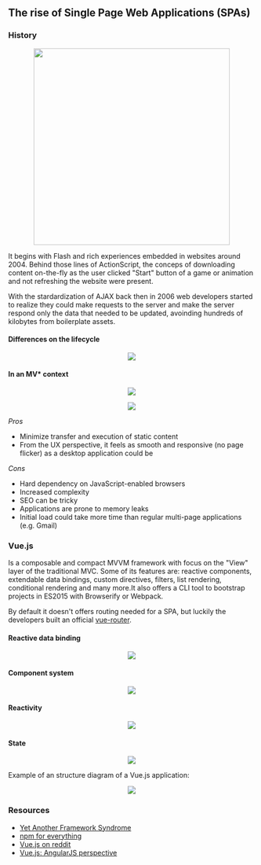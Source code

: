 ## The rise of Single Page Web Applications (SPAs)

### History

<p align="center"><img width="400" height="400" src="https://upload.wikimedia.org/wikipedia/commons/1/1f/Adobe_Flash_Player_v10_icon.png" /></p>

It begins with Flash and rich experiences embedded in websites around 2004. Behind those lines of ActionScript, the conceps of downloading content on-the-fly as the user clicked "Start" button of a game or animation and not refreshing the website were present.

With the stardardization of AJAX back then in 2006 web developers started to realize they could make requests to the server and make the server respond only the data that needed to be updated, avoinding hundreds of kilobytes from boilerplate assets.

#### Differences on the lifecycle

<p align="center"><img src="https://i-msdn.sec.s-msft.com/dynimg/IC690875.png" /></p>

#### In an MV* context

<p align="center"><img src="http://singlepageappbook.com/assets/overview.png" /></p>

<p align="center"><img src="http://nalashaa.com/wp-content/uploads/2014/09/Powerpages2.png" /></p>

*Pros*
- Minimize transfer and execution of static content
- From the UX perspective, it feels as smooth and responsive (no page flicker) as a desktop application could be

*Cons*
- Hard dependency on JavaScript-enabled browsers
- Increased complexity
- SEO can be tricky
- Applications are prone to memory leaks
- Initial load could take more time than regular multi-page applications (e.g. Gmail)


### Vue.js

Is a composable and compact MVVM framework with focus on the "View" layer of the traditional MVC. Some of its features are: reactive components, extendable data bindings, custom directives, filters, list rendering, conditional rendering and many more.It also offers a CLI tool to bootstrap projects in ES2015 with Browserify or Webpack.

By default it doesn't offers routing needed for a SPA, but luckily the developers built an official [vue-router](https://github.com/vuejs/vue-router).

#### Reactive data binding

<p align="center"><img src="https://vuejs.org/images/mvvm.png" /></p>

#### Component system

<p align="center"><img src="https://vuejs.org/images/components.png" /></p>

#### Reactivity

<p align="center"><img src="https://vuejs.org/images/data.png" /></p>

#### State

<p align="center"><img src="https://vuejs.org/images/state.png" /></p>

Example of an structure diagram of a Vue.js application:

<p align="center"><img src="https://fadeit.dk/posts/getting-started-with-vuejs-angularjs-perspective/vue-large-app-structure-diagram.svg" /></p>


### Resources
- [Yet Another Framework Syndrome](https://medium.com/tastejs-blog/yet-another-framework-syndrome-yafs-cf5f694ee070)
- [npm for everything](http://beletsky.net/2015/04/npm-for-everything.html)
- [Vue.js on reddit](https://www.reddit.com/r/vuejs)
- [Vue.js: AngularJS perspective](https://fadeit.dk/blog/post/getting-started-with-vuejs-angularjs-perspective)